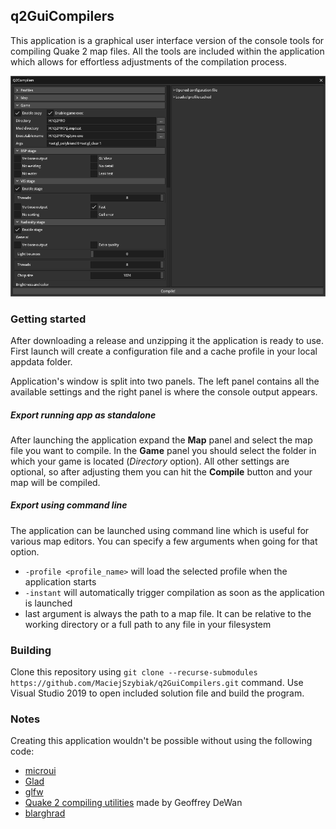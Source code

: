 ## q2GuiCompilers

This application is a graphical user interface version of the console tools for compiling Quake 2 map files. All the tools are included within the application which allows for effortless adjustments of the compilation process.

![app](docs/img/app.png)

### Getting started

After downloading a release and unzipping it the application is ready to use. First launch will create a configuration file and a cache profile in your local appdata folder.

Application's window is split into two panels. The left panel contains all the available settings and the right panel is where the console output appears.

##### Export running app as standalone

After launching the application expand the **Map** panel and select the map file you want to compile. In the **Game** panel you should select the folder in which your game is located (*Directory* option). All other settings are optional, so after adjusting them you can hit the **Compile** button and your map will be compiled.

##### Export using command line

The application can be launched using command line which is useful for various map editors. You can specify a few arguments when going for that option.
* `-profile <profile_name>` will load the selected profile when the application starts
* `-instant` will automatically trigger compilation as soon as the application is launched
* last argument is always the path to a map file. It can be relative to the working directory or a full path to any file in your filesystem

### Building

Clone this repository using `git clone --recurse-submodules https://github.com/MaciejSzybiak/q2GuiCompilers.git` command. Use Visual Studio 2019 to open included solution file and build the program.

### Notes

Creating this application wouldn't be possible without using the following code:
* [microui](https://github.com/rxi/microui)
* [Glad](https://glad.dav1d.de/)
* [glfw](https://github.com/glfw/glfw)
* [Quake 2 compiling utilities](http://home.insightbb.com/~gryndehl/q2compile/quake2.html) made by Geoffrey DeWan
* [blarghrad](https://github.com/zzsort/blarghrad)
